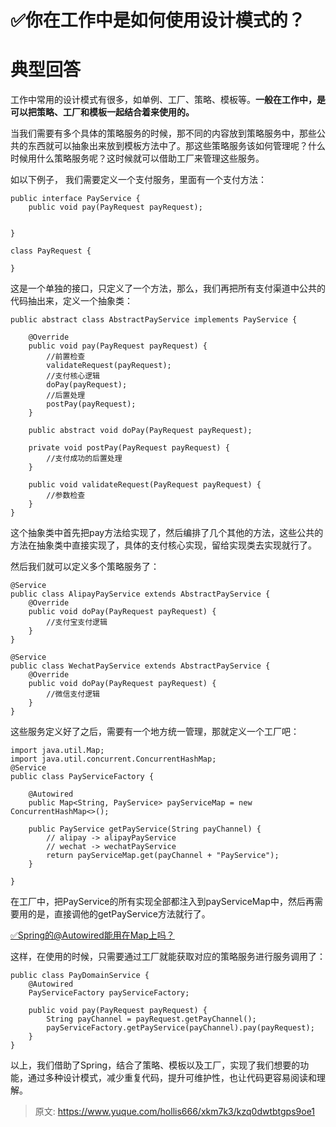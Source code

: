 # ✅你在工作中是如何使用设计模式的？

# 典型回答


工作中常用的设计模式有很多，如单例、工厂、策略、模板等。**一般在工作中，是可以把策略、工厂和模板一起结合着来使用的。**



当我们需要有多个具体的策略服务的时候，那不同的内容放到策略服务中，那些公共的东西就可以抽象出来放到模板方法中了。那这些策略服务该如何管理呢？什么时候用什么策略服务呢？这时候就可以借助工厂来管理这些服务。



如以下例子， 我们需要定义一个支付服务，里面有一个支付方法：



```plain
public interface PayService {
    public void pay(PayRequest payRequest);


}

class PayRequest {

}
```



这是一个单独的接口，只定义了一个方法，那么，我们再把所有支付渠道中公共的代码抽出来，定义一个抽象类：



```plain
public abstract class AbstractPayService implements PayService {

    @Override
    public void pay(PayRequest payRequest) {
      	//前置检查
        validateRequest(payRequest);
      	//支付核心逻辑
        doPay(payRequest);
      	//后置处理
        postPay(payRequest);
    }

    public abstract void doPay(PayRequest payRequest);

    private void postPay(PayRequest payRequest) {
        //支付成功的后置处理
    }

    public void validateRequest(PayRequest payRequest) {
        //参数检查
    }
}
```



这个抽象类中首先把pay方法给实现了，然后编排了几个其他的方法，这些公共的方法在抽象类中直接实现了，具体的支付核心实现，留给实现类去实现就行了。



然后我们就可以定义多个策略服务了：



```plain
@Service
public class AlipayPayService extends AbstractPayService {
    @Override
    public void doPay(PayRequest payRequest) {
        //支付宝支付逻辑
    }
}

@Service
public class WechatPayService extends AbstractPayService {
    @Override
    public void doPay(PayRequest payRequest) {
        //微信支付逻辑
    }
}
```



这些服务定义好了之后，需要有一个地方统一管理，那就定义一个工厂吧：



```plain
import java.util.Map;
import java.util.concurrent.ConcurrentHashMap;
@Service
public class PayServiceFactory {

    @Autowired
    public Map<String, PayService> payServiceMap = new ConcurrentHashMap<>();

    public PayService getPayService(String payChannel) {
        // alipay -> alipayPayService
        // wechat -> wechatPayService
        return payServiceMap.get(payChannel + "PayService");
    }

}
```



在工厂中，把PayService的所有实现全部都注入到payServiceMap中，然后再需要用的是，直接调他的getPayService方法就行了。



[✅Spring的@Autowired能用在Map上吗？](https://www.yuque.com/hollis666/xkm7k3/wlqh0v66qvep7w0e)



这样，在使用的时候，只需要通过工厂就能获取对应的策略服务进行服务调用了：



```plain
public class PayDomainService {
    @Autowired
    PayServiceFactory payServiceFactory;

    public void pay(PayRequest payRequest) {
        String payChannel = payRequest.getPayChannel();
        payServiceFactory.getPayService(payChannel).pay(payRequest);
    }
}
```



以上，我们借助了Spring，结合了策略、模板以及工厂，实现了我们想要的功能，通过多种设计模式，减少重复代码，提升可维护性，也让代码更容易阅读和理解。



> 原文: <https://www.yuque.com/hollis666/xkm7k3/kzq0dwtbtgps9oe1>